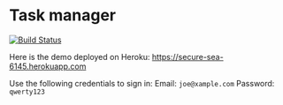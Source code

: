 # Task manager
[![Build Status](https://travis-ci.org/feymartynov/task_mgr.svg?branch=master)](https://travis-ci.org/feymartynov/task_mgr)

Here is the demo deployed on Heroku: https://secure-sea-6145.herokuapp.com

Use the following credentials to sign in:
Email: `joe@xample.com`
Password: `qwerty123`
